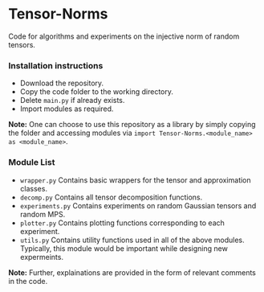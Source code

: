 # Tensor-Norms
Code for algorithms and experiments on the injective norm of random tensors.

### Installation instructions
- Download the repository.
- Copy the code folder to the working directory.
- Delete ```main.py``` if already exists.
- Import modules as required.

**Note:** One can choose to use this repository as a library by simply copying the folder and accessing modules via ```import Tensor-Norms.<module_name> as <module_name>```.

### Module List

- ```wrapper.py``` Contains basic wrappers for the tensor and approximation classes.
- ```decomp.py``` Contains all tensor decomposition functions.
- ```experiments.py``` Contains experiments on random Gaussian tensors and random MPS.
- ```plotter.py``` Contains plotting functions corresponding to each experiment.
- ```utils.py``` Contains utility functions used in all of the above modules. Typically, this module would be important while designing new expermeints.

**Note:** Further, explainations are provided in the form of relevant comments in the code.
